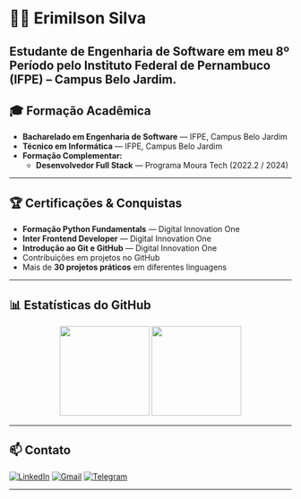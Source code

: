# 👨‍💻 Erimilson Silva

**Estudante de Engenharia de Software** em meu 8º Período pelo Instituto Federal de Pernambuco (IFPE) – Campus Belo Jardim.  
---

## 🎓 Formação Acadêmica

- **Bacharelado em Engenharia de Software** — IFPE, Campus Belo Jardim  
- **Técnico em Informática** — IFPE, Campus Belo Jardim  
- **Formação Complementar:**
  - **Desenvolvedor Full Stack** — Programa Moura Tech (2022.2 / 2024)  

---

## 🏆 Certificações & Conquistas

- **Formação Python Fundamentals** — Digital Innovation One 
- **Inter Frontend Developer** — Digital Innovation One  
- **Introdução ao Git e GitHub** — Digital Innovation One  
- Contribuições em projetos no GitHub  
- Mais de **30 projetos práticos** em diferentes linguagens  

---

## 📊 Estatísticas do GitHub

<div align="center">
  <img height="160" src="https://github-readme-stats.vercel.app/api?username=Erysilva98&show_icons=true&theme=dracula" />
  <img height="160" src="https://github-readme-stats.vercel.app/api/top-langs/?username=Erysilva98&layout=compact&theme=dracula" />
</div>

---

## 📫 Contato

[![LinkedIn](https://img.shields.io/badge/-LinkedIn-0A66C2?style=for-the-badge&logo=linkedin&logoColor=white)](https://www.linkedin.com/in/erimilson-silva-31493720a/) 
[![Gmail](https://img.shields.io/badge/-Gmail-EA4335?style=for-the-badge&logo=gmail&logoColor=white)](mailto:erimilsonsilva98@gmail.com) 
[![Telegram](https://img.shields.io/badge/-Telegram-2CA5E0?style=for-the-badge&logo=telegram&logoColor=white)](https://t.me/ErySilva98)

---
